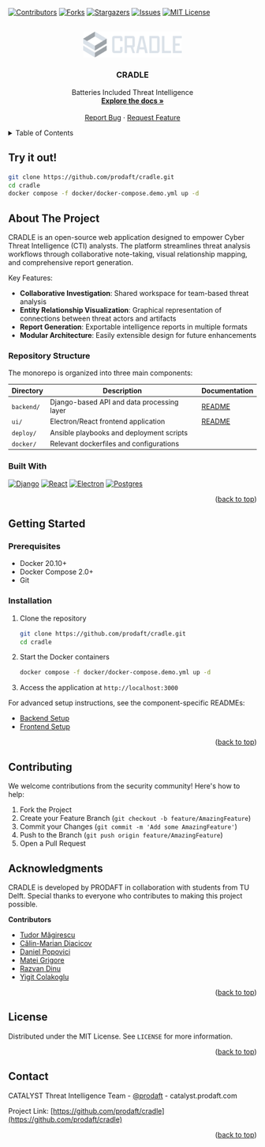 <a id="readme-top"></a>

<!-- PROJECT SHIELDS -->
[![Contributors][contributors-shield]][contributors-url]
[![Forks][forks-shield]][forks-url]
[![Stargazers][stars-shield]][stars-url]
[![Issues][issues-shield]][issues-url]
[![MIT License][license-shield]][license-url]

<!-- PROJECT LOGO -->
<br />
<div align="center">
  <a href="https://github.com/prodaft/cradle">
    <img src="logos/light.svg" alt="Logo" width="200">
  </a>

  <h3 align="center">CRADLE</h3>

  <p align="center">
    Batteries Included Threat Intelligence
    <br />
    <a href="https://github.com/prodaft/cradle"><strong>Explore the docs »</strong></a>
    <br />
    <br />
    <a href="https://github.com/prodaft/cradle/issues/new">Report Bug</a>
    &middot;
    <a href="https://github.com/prodaft/cradle/issues/new">Request Feature</a>
  </p>
</div>

<!-- TABLE OF CONTENTS -->
<details>
  <summary>Table of Contents</summary>
  <ol>
    <li>
      <a href="#try-it-out">Try it out!</a>
      <a href="#about-the-project">About The Project</a>
      <ul>
        <li><a href="#repository-structure">Repository Structure</a></li>
        <li><a href="#built-with">Built With</a></li>
      </ul>
    </li>
    <li>
      <a href="#getting-started">Getting Started</a>
      <ul>
        <li><a href="#prerequisites">Prerequisites</a></li>
        <li><a href="#installation">Installation</a></li>
      </ul>
    </li>
    <li><a href="#contributing">Contributing</a></li>
    <li><a href="#acknowledgments">Acknowledgments</a></li>
    <li><a href="#license">License</a></li>
    <li><a href="#contact">Contact</a></li>
  </ol>
</details>


## Try it out!

```sh
git clone https://github.com/prodaft/cradle.git
cd cradle
docker compose -f docker/docker-compose.demo.yml up -d
```


<!-- ABOUT THE PROJECT -->
## About The Project

CRADLE is an open-source web application designed to empower Cyber Threat
Intelligence (CTI) analysts. The platform streamlines threat analysis workflows
through collaborative note-taking, visual relationship mapping, and
comprehensive report generation.

Key Features:
- **Collaborative Investigation**: Shared workspace for team-based threat analysis
- **Entity Relationship Visualization**: Graphical representation of connections between threat actors and artifacts
- **Report Generation**: Exportable intelligence reports in multiple formats
- **Modular Architecture**: Easily extensible design for future enhancements

### Repository Structure

The monorepo is organized into three main components:

| Directory    | Description                                  | Documentation                  |
|--------------|----------------------------------------------|---------------------------------|
| `backend/`   | Django-based API and data processing layer   | [README](backend/README.md)    |
| `ui/`        | Electron/React frontend application          | [README](ui/README.md)         |
| `deploy/`    | Ansible playbooks and deployment scripts     |                                 |
| `docker/`    | Relevant dockerfiles and configurations      |                                 |

### Built With

[![Django][Django.com]][Django-url]
[![React][React.js]][React-url]
[![Electron][Electron.js]][Electron-url]
[![Postgres][Postgres.com]][Postgres-url]

<p align="right">(<a href="#readme-top">back to top</a>)</p>

<!-- GETTING STARTED -->
## Getting Started

### Prerequisites

- Docker 20.10+
- Docker Compose 2.0+
- Git

### Installation

1. Clone the repository
   ```sh
   git clone https://github.com/prodaft/cradle.git
   cd cradle
   ```
2. Start the Docker containers
   ```sh
   docker compose -f docker/docker-compose.demo.yml up -d
   ```
3. Access the application at `http://localhost:3000`

For advanced setup instructions, see the component-specific READMEs:
- [Backend Setup](backend/README.md)
- [Frontend Setup](ui/README.md)

<p align="right">(<a href="#readme-top">back to top</a>)</p>

<!-- CONTRIBUTING -->
## Contributing

We welcome contributions from the security community! Here's how to help:

1. Fork the Project
2. Create your Feature Branch (`git checkout -b feature/AmazingFeature`)
3. Commit your Changes (`git commit -m 'Add some AmazingFeature'`)
4. Push to the Branch (`git push origin feature/AmazingFeature`)
5. Open a Pull Request

## Acknowledgments

CRADLE is developed by PRODAFT in collaboration with students from TU Delft. Special thanks to everyone who contributes to making this project possible.

**Contributors**
- [Tudor Măgirescu](https://github.com/TudorMagirescu)
- [Călin-Marian Diacicov](https://github.com/klinashka)
- [Daniel Popovici](https://github.com/Babu-on-Github)
- [Matei Grigore](https://github.com/mateigrigore)
- [Razvan Dinu](https://github.com/razvand13)
- [Yigit Colakoglu](https://github.com/arg3t)

<p align="right">(<a href="#readme-top">back to top</a>)</p>

<!-- LICENSE -->
## License

Distributed under the MIT License. See `LICENSE` for more information.

<p align="right">(<a href="#readme-top">back to top</a>)</p>

<!-- CONTACT -->
## Contact

CATALYST Threat Intelligence Team - [@prodaft](https://twitter.com/prodaft) - catalyst.prodaft.com

Project Link: [https://github.com/prodaft/cradle](https://github.com/prodaft/cradle)

<p align="right">(<a href="#readme-top">back to top</a>)</p>

<!-- MARKDOWN LINKS & IMAGES -->
[contributors-shield]: https://img.shields.io/github/contributors/prodaft/cradle.svg?style=for-the-badge
[contributors-url]: https://github.com/prodaft/cradle/graphs/contributors
[forks-shield]: https://img.shields.io/github/forks/prodaft/cradle.svg?style=for-the-badge
[forks-url]: https://github.com/prodaft/cradle/network/members
[stars-shield]: https://img.shields.io/github/stars/prodaft/cradle.svg?style=for-the-badge
[stars-url]: https://github.com/prodaft/cradle/stargazers
[issues-shield]: https://img.shields.io/github/issues/prodaft/cradle.svg?style=for-the-badge
[issues-url]: https://github.com/prodaft/cradle/issues
[license-shield]: https://img.shields.io/github/license/prodaft/cradle.svg?style=for-the-badge
[license-url]: https://github.com/prodaft/cradle/blob/master/LICENSE

[Django.com]: https://img.shields.io/badge/Django-092E20?style=for-the-badge&logo=django&logoColor=white
[Django-url]: https://www.djangoproject.com/
[React.js]: https://img.shields.io/badge/React-20232A?style=for-the-badge&logo=react&logoColor=61DAFB
[React-url]: https://reactjs.org/
[Electron.js]: https://img.shields.io/badge/Electron-191970?style=for-the-badge&logo=electron&logoColor=white
[Electron-url]: https://www.electronjs.org/
[Postgres.com]: https://img.shields.io/badge/PostgreSQL-316192?style=for-the-badge&logo=postgresql&logoColor=white
[Postgres-url]: https://www.postgresql.org/
